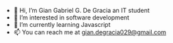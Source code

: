 - 👋 Hi, I’m Gian Gabriel G. De Gracia an IT student
- 👀 I’m interested in software development
- 🌱 I’m currently learning Javascript
- 📫 You can reach me at gian.degracia029@gmail.com

<!---
spaghetcode/spaghetcode is a ✨ special ✨ repository because its `README.md` (this file) appears on your GitHub profile.
You can click the Preview link to take a look at your changes.
--->
